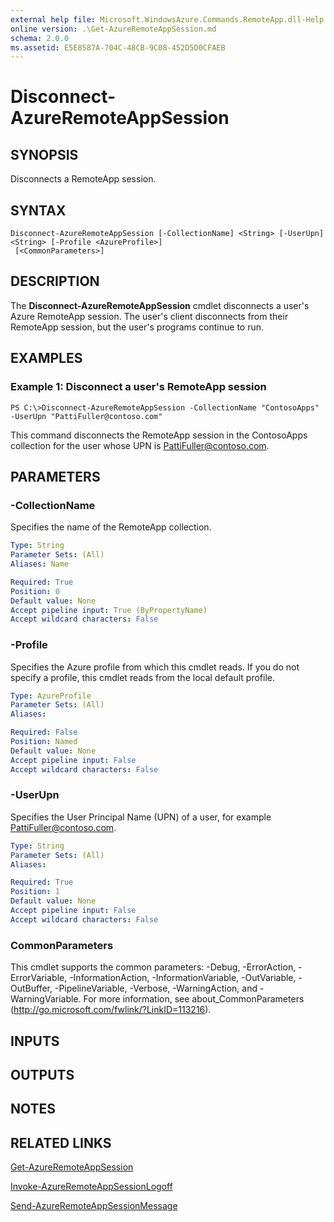 ```yaml
---
external help file: Microsoft.WindowsAzure.Commands.RemoteApp.dll-Help.xml
online version: .\Get-AzureRemoteAppSession.md
schema: 2.0.0
ms.assetid: E5E8587A-704C-48CB-9C08-452D5D0CFAEB
---
```


# Disconnect-AzureRemoteAppSession

## SYNOPSIS
Disconnects a RemoteApp session.

## SYNTAX

```
Disconnect-AzureRemoteAppSession [-CollectionName] <String> [-UserUpn] <String> [-Profile <AzureProfile>]
 [<CommonParameters>]
```

## DESCRIPTION
The **Disconnect-AzureRemoteAppSession** cmdlet disconnects a user's Azure RemoteApp session. 
The user's client disconnects from their RemoteApp session, but the user's programs continue to run.

## EXAMPLES

### Example 1: Disconnect a user's RemoteApp session
```
PS C:\>Disconnect-AzureRemoteAppSession -CollectionName "ContosoApps" -UserUpn "PattiFuller@contoso.com"
```

This command disconnects the RemoteApp session in the ContosoApps collection for the user whose UPN is PattiFuller@contoso.com.

## PARAMETERS

### -CollectionName
Specifies the name of the RemoteApp collection.

```yaml
Type: String
Parameter Sets: (All)
Aliases: Name

Required: True
Position: 0
Default value: None
Accept pipeline input: True (ByPropertyName)
Accept wildcard characters: False
```

### -Profile
Specifies the Azure profile from which this cmdlet reads.
If you do not specify a profile, this cmdlet reads from the local default profile.

```yaml
Type: AzureProfile
Parameter Sets: (All)
Aliases: 

Required: False
Position: Named
Default value: None
Accept pipeline input: False
Accept wildcard characters: False
```

### -UserUpn
Specifies the User Principal Name (UPN) of a user, for example PattiFuller@contoso.com.

```yaml
Type: String
Parameter Sets: (All)
Aliases: 

Required: True
Position: 1
Default value: None
Accept pipeline input: False
Accept wildcard characters: False
```

### CommonParameters
This cmdlet supports the common parameters: -Debug, -ErrorAction, -ErrorVariable, -InformationAction, -InformationVariable, -OutVariable, -OutBuffer, -PipelineVariable, -Verbose, -WarningAction, and -WarningVariable. For more information, see about_CommonParameters (http://go.microsoft.com/fwlink/?LinkID=113216).

## INPUTS

## OUTPUTS

## NOTES

## RELATED LINKS

[Get-AzureRemoteAppSession](./Get-AzureRemoteAppSession.md)

[Invoke-AzureRemoteAppSessionLogoff](./Invoke-AzureRemoteAppSessionLogoff.md)

[Send-AzureRemoteAppSessionMessage](./Send-AzureRemoteAppSessionMessage.md)


